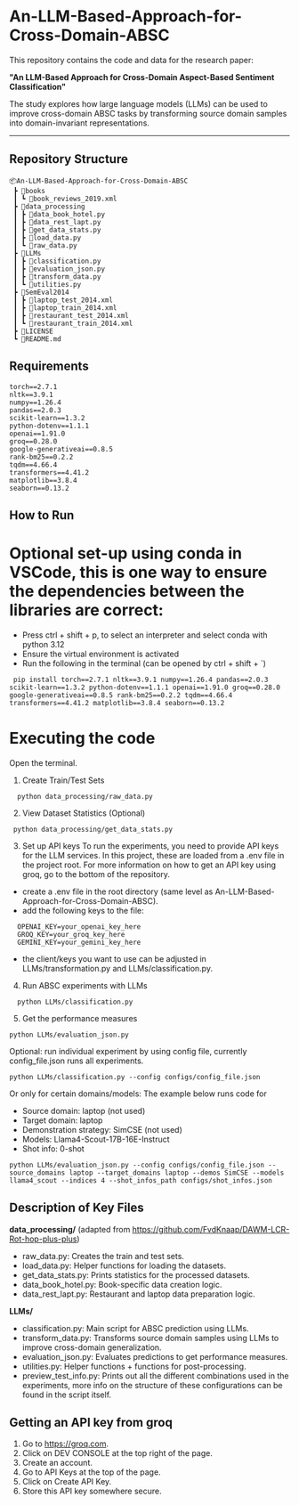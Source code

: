 # An-LLM-Based-Approach-for-Cross-Domain-ABSC

This repository contains the code and data for the research paper:

**"An LLM-Based Approach for Cross-Domain Aspect-Based Sentiment Classification"**

The study explores how large language models (LLMs) can be used to improve cross-domain ABSC tasks by transforming source domain samples into domain-invariant representations.

---
## Repository Structure
```
📦An-LLM-Based-Approach-for-Cross-Domain-ABSC
 ┣ 📂books
 ┃ ┗ 📜book_reviews_2019.xml
 ┣ 📂data_processing
 ┃ ┣ 📜data_book_hotel.py
 ┃ ┣ 📜data_rest_lapt.py
 ┃ ┣ 📜get_data_stats.py
 ┃ ┣ 📜load_data.py
 ┃ ┗ 📜raw_data.py
 ┣ 📂LLMs
 ┃ ┣ 📜classification.py
 ┃ ┣ 📜evaluation_json.py
 ┃ ┣ 📜transform_data.py
 ┃ ┗ 📜utilities.py
 ┣ 📂SemEval2014
 ┃ ┣ 📜laptop_test_2014.xml
 ┃ ┣ 📜laptop_train_2014.xml
 ┃ ┣ 📜restaurant_test_2014.xml
 ┃ ┗ 📜restaurant_train_2014.xml
 ┣ 📜LICENSE
 ┗ 📜README.md
```

## Requirements
``` console
torch==2.7.1
nltk==3.9.1
numpy==1.26.4
pandas==2.0.3
scikit-learn==1.3.2
python-dotenv==1.1.1
openai==1.91.0
groq==0.28.0
google-generativeai==0.8.5
rank-bm25==0.2.2
tqdm==4.66.4
transformers==4.41.2
matplotlib==3.8.4
seaborn==0.13.2

```

## How to Run
# Optional set-up using conda in VSCode, this is one way to ensure the dependencies between the libraries are correct:
- Press ctrl + shift + p, to select an interpreter and select conda with python 3.12
- Ensure the virtual environment is activated
- Run the following in the terminal (can be opened by ctrl + shift + `)
``` console
 pip install torch==2.7.1 nltk==3.9.1 numpy==1.26.4 pandas==2.0.3 scikit-learn==1.3.2 python-dotenv==1.1.1 openai==1.91.0 groq==0.28.0 google-generativeai==0.8.5 rank-bm25==0.2.2 tqdm==4.66.4 transformers==4.41.2 matplotlib==3.8.4 seaborn==0.13.2
 ```

# Executing the code
Open the terminal.

1. Create Train/Test Sets
``` console
  python data_processing/raw_data.py
```

2. View Dataset Statistics (Optional)

 ``` console
  python data_processing/get_data_stats.py
```
 3. Set up API keys 
To run the experiments, you need to provide API keys for the LLM services. In this project, these are loaded from a .env file in the project root.
For more information on how to get an API key using groq, go to the bottom of the repository.

- create a .env file in the root directory (same level as An-LLM-Based-Approach-for-Cross-Domain-ABSC).
- add the following keys to the file:
```env
  OPENAI_KEY=your_openai_key_here
  GROQ_KEY=your_groq_key_here
  GEMINI_KEY=your_gemini_key_here
 ```
- the client/keys you want to use can be adjusted in LLMs/transformation.py and LLMs/classification.py.
  
4. Run ABSC experiments with LLMs

``` console
  python LLMs/classification.py
```
5. Get the performance measures
``` console
python LLMs/evaluation_json.py
```

Optional: run individual experiment by using config file, currently config_file.json runs all experiments.
``` console
python LLMs/classification.py --config configs/config_file.json
```
Or only for certain domains/models: 
The example below runs code for 
- Source domain: laptop (not used)
- Target domain: laptop
- Demonstration strategy: SimCSE (not used)
- Models: Llama4-Scout-17B-16E-Instruct
- Shot info: 0-shot

```console
python LLMs/evaluation_json.py --config configs/config_file.json --source_domains laptop --target_domains laptop --demos SimCSE --models llama4_scout --indices 4 --shot_infos_path configs/shot_infos.json
```



## Description of Key Files

**data_processing/** (adapted from https://github.com/FvdKnaap/DAWM-LCR-Rot-hop-plus-plus)
- raw_data.py: Creates the train and test sets.
- load_data.py: Helper functions for loading the datasets.
- get_data_stats.py: Prints statistics for the processed datasets.
- data_book_hotel.py: Book-specific data creation logic.
- data_rest_lapt.py: Restaurant and laptop data preparation logic.

**LLMs/**
- classification.py: Main script for ABSC prediction using LLMs.
- transform_data.py: Transforms source domain samples using LLMs to improve cross-domain generalization.
- evaluation_json.py: Evaluates predictions to get performance measures.
- utilities.py: Helper functions + functions for post-processing.
- preview_test_info.py: Prints out all the different combinations used in the experiments, more info on the structure of these configurations can be found in the script itself.


## Getting an API key from groq
1. Go to https://groq.com.
2. Click on DEV CONSOLE at the top right of the page.
3. Create an account.
4. Go to API Keys at the top of the page.
5. Click on Create API Key.
6. Store this API key somewhere secure.
  

